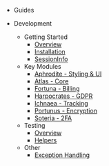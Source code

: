 - Guides

- Development
  - Getting Started
    - [Overview](development/)
    - [Installation](installation/)
    - [SessionInfo](development/session_info/)
  - Key Modules
    - [Aphrodite - Styling & UI](development/aphrodite/)
    - [Atlas - Core](development/atlas/)
    - [Fortuna - Billing](development/fortuna/)
    - [Harpocrates - GDPR](development/harpocrates/)
    - [Ichnaea - Tracking](development/ichnaea/)
    - [Portunus - Encryption](development/portunus/)
    - [Soteria - 2FA](development/soteria/)
  - Testing
    - [Overview](development/testing/)
    - [Helpers](development/testing/helpers/)
  - Other
    - [Exception Handling](development/exception_handling/)
